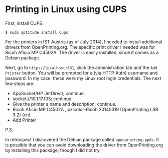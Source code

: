 # Printing in Linux using CUPS

First, install CUPS.

	$ sudo aptitude install cups

For the printers in IST Austria (as of July 2014), I needed to install
additional drivers from OpenPrinting.org. The specific print driver I needed
was for Ricoh Aficio MP C4502A. The driver is easily installed, since it
comes as a Debian package.

Next, go to `http://localhost:631`, click the administration tab and the `Add
Printer` button. You will be prompted for a (via HTTP Auth) username and
password. In my case, these were my Linux root login credentials. The next
few steps are:

* AppSocket/HP JetDirect; continue.
* socket://10.1.17.103; continue.
* Give the printer a name and description; continue.
* Ricoh Aficio MP C4502A , pxlcolor-Ricoh 20140319 (OpenPrinting LSB 3.2) (en)
* Add Printer

P.S.

In retrospect I discovered the Debian package called `openprinting-ppds`. It
is possible that you can avoid downloading the driver from OpenPrinting.org
by installing this package, though I did not try.
